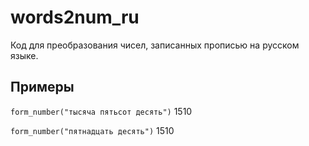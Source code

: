 # words2num_ru
Код для преобразования чисел, записанных прописью на русском языке.

## Примеры

`form_number("тысяча пятьсот десять")`
1510


`form_number("пятнадцать десять")`
1510
